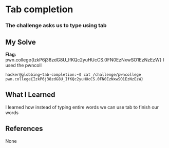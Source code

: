 # Tab completion
### The challenge asks us to type using tab


## My Solve
**Flag:** pwn.college{IzkP6j38zdG8U_IfKQc2yuHUcCS.0FN0EzNxwSO1EzNzEzW}
I used the pwncoll


```
hacker@globbing~tab-completion:~$ cat /challenge/pwncollege​
pwn.college{IzkP6j38zdG8U_IfKQc2yuHUcCS.0FN0EzNxwSO1EzNzEzW}
```

## What I Learned
I learned how instead of typing entire words we can use tab to finish our words

## References
None